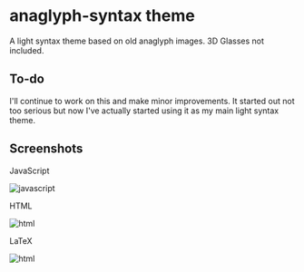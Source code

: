 # anaglyph-syntax theme

A light syntax theme based on old anaglyph images. 3D Glasses not included.

## To-do

I'll continue to work on this and make minor improvements. It started out not too serious but now I've actually started using it as my main light syntax theme.

## Screenshots

JavaScript

![javascript](http://phonemica.net/github/anaglyph-javascript.png)

HTML

![html](http://phonemica.net/github/anaglyph-html.png)

LaTeX

![html](http://phonemica.net/github/anaglyph-latex.png)
